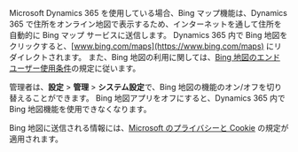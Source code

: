Microsoft Dynamics 365 を使用している場合、Bing マップ機能は、Dynamics 365 で住所をオンライン地図で表示するため、インターネットを通して住所を自動的に Bing マップ サービスに送信します。  Dynamics 365 内で Bing 地図をクリックすると、[www.bing.com/maps](https://www.bing.com/maps) にリダイレクトされます。 また、Bing 地図の利用に関しては、[Bing 地図のエンド ユーザー使用条件](https://go.microsoft.com/?linkid=9710837)の規定に従います。  
  
 管理者は、**設定** > **管理** > **システム設定**で、Bing 地図の機能のオン/オフを切り替えることができます。 Bing 地図アプリをオフにすると、Dynamics 365 内で Bing 地図機能を使用できなくなります。  
  
 Bing 地図に送信される情報には、[Microsoft のプライバシーと Cookie](https://go.microsoft.com/fwlink/p/?linkid=521839) の規定が適用されます。
